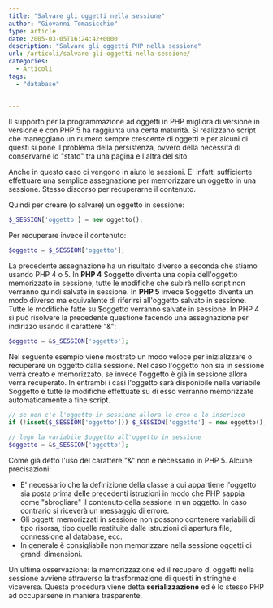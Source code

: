 ```yaml
---
title: "Salvare gli oggetti nella sessione"
author: "Giovanni Tomasicchio"
type: article
date: 2005-03-05T16:24:42+0000
description: "Salvare gli oggetti PHP nella sessione"
url: /articoli/salvare-gli-oggetti-nella-sessione/
categories:
  - Articoli
tags:
  - "database"

  
---
```

 Il supporto per la programmazione ad oggetti in PHP migliora di versione in versione e con PHP 5 ha raggiunta una certa maturità. Si realizzano script che maneggiano un numero sempre crescente di oggetti e per alcuni di questi si pone il problema della persistenza, ovvero della necessità di conservarne lo "stato" tra una pagina e l'altra del sito.

 Anche in questo caso ci vengono in aiuto le sessioni. E' infatti sufficiente effettuare una semplice assegnazione per memorizzare un oggetto in una sessione. Stesso discorso per recuperarne il contenuto.

 Quindi per creare (o salvare) un oggetto in sessione:

 ```php
$_SESSION['oggetto'] = new oggetto();
```

 Per recuperare invece il contenuto:

 ```php
$oggetto = $_SESSION['oggetto'];
```

 La precedente assegnazione ha un risultato diverso a seconda che stiamo usando PHP 4 o 5. In **PHP 4** $oggetto diventa una copia dell'oggetto memorizzato in sessione, tutte le modifiche che subirà nello script non verranno quindi salvate in sessione. In **PHP 5** invece $oggetto diventa un modo diverso ma equivalente di riferirsi all'oggetto salvato in sessione. Tutte le modifiche fatte su $oggetto verranno salvate in sessione. In PHP 4 si può risolvere la precedente questione facendo una assegnazione per indirizzo usando il carattere "&amp;":

 ```php
$oggetto = &$_SESSION['oggetto'];
```

 Nel seguente esempio viene mostrato un modo veloce per inizializzare o recuperare un oggetto dalla sessione. Nel caso l'oggetto non sia in sessione verrà creato e memorizzato, se invece l'oggetto è già in sessione allora verrà recuperato. In entrambi i casi l'oggetto sarà disponibile nella variabile $oggetto e tutte le modifiche effettuate su di esso verranno memorizzate automaticamente a fine script.

 ```php
// se non c'è l'oggetto in sessione allora lo creo e lo inserisco
if (!isset($_SESSION['oggetto'])) $_SESSION['oggetto'] = new oggetto();

// lego la variabile $oggetto all'oggetto in sessione
$oggetto = &$_SESSION['oggetto'];
```

 Come già detto l'uso del carattere "&amp;" non è necessario in PHP 5. Alcune precisazioni:

- E' necessario che la definizione della classe a cui appartiene l'oggetto sia posta prima delle precedenti istruzioni in modo che PHP sappia come "sbrogliare" il contenuto della sessione in un oggetto. In caso contrario si riceverà un messaggio di errore.
- Gli oggetti memorizzati in sessione non possono contenere variabili di tipo risorsa, tipo quelle restituite dalle istruzioni di apertura file, connessione al database, ecc.
- In generale è consigliabile non memorizzare nella sessione oggetti di grandi dimensioni.
 
 Un'ultima osservazione: la memorizzazione ed il recupero di oggetti nella sessione avviene attraverso la trasformazione di questi in stringhe e viceversa. Questa procedura viene detta **serializzazione** ed è lo stesso PHP ad occuparsene in maniera trasparente.